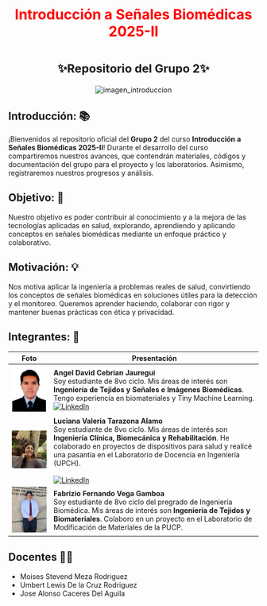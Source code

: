 <h1 align="center" style="color:red">Introducción a Señales Biomédicas 2025-II</h1>

<h1 align="center"><small>✨Repositorio del Grupo 2✨</small></h1>

<p align="center">
  <img src="https://www.embs.org/wp-content/uploads/2022/04/TBME-00904-2021-Website-Image.gif" alt="imagen_introduccion">
</p>

## Introducción: 📚
¡Bienvenidos al repositorio oficial del **Grupo 2** del curso **Introducción a Señales Biomédicas 2025-II**!
Durante el desarrollo del curso compartiremos nuestros avances, que contendrán materiales, códigos y documentación del grupo para el proyecto y los laboratorios. Asimismo, registraremos nuestros progresos y análisis.
## Objetivo: 🎯
Nuestro objetivo es poder contribuir al conocimiento y a la mejora de las tecnologías aplicadas en salud, explorando, aprendiendo y aplicando conceptos en señales biomédicas mediante un enfoque práctico y colaborativo.

## Motivación: 💡
Nos motiva aplicar la ingeniería a problemas reales de salud, convirtiendo los conceptos de señales biomédicas en soluciones útiles para la detección y el monitoreo. Queremos aprender haciendo, colaborar con rigor y mantener buenas prácticas con ética y privacidad.
## Integrantes: 👥

| Foto | Presentación |
|:---:|---|
| <img src="Imagenes/Angel.jpeg" alt="Angel" width="220"> | **Angel David Cebrian Jauregui**<br>Soy estudiante de 8vo ciclo. Mis áreas de interés son **Ingeniería de Tejidos y Señales e Imágenes Biomédicas**. Tengo experiencia en biomateriales y Tiny Machine Learning.<br><a href="https://www.linkedin.com/in/angel-david-cebrian-jauregui-a96927306/"><img src="https://static.vecteezy.com/system/resources/previews/018/930/480/non_2x/linkedin-logo-linkedin-icon-transparent-free-png.png" alt="LinkedIn" height="40">  |
| <img src="Imagenes/Luciana.jpg" alt="Luciana" width="220"> | **Luciana Valeria Tarazona Alamo**<br>Soy estudiante de 8vo ciclo. Mis áreas de interés son **Ingeniería Clínica, Biomecánica y Rehabilitación**. He colaborado en proyectos de dispositivos para salud y realicé una pasantía en el Laboratorio de Docencia en Ingeniería (UPCH). <br><a href="https://www.linkedin.com/in/luciana-valeria-tarazona-alamo-1b82442b7?utm_source=share&utm_campaign=share_via&utm_content=profile&utm_medium=ios_app"><br><img src="https://static.vecteezy.com/system/resources/previews/018/930/480/non_2x/linkedin-logo-linkedin-icon-transparent-free-png.png" alt="LinkedIn" height="40">|
| <img src="Imagenes/Fabrizio.jpeg" alt="Fabrizio" width="220"> | **Fabrizio Fernando Vega Gamboa**<br>Soy estudiante de 8vo ciclo del pregrado de Ingeniería Biomédica. Mis áreas de interés son **Ingeniería de Tejidos y Biomateriales**. Colaboro en un proyecto en el Laboratorio de Modificación de Materiales de la PUCP. |



## Docentes 👨‍🏫
- Moises Stevend Meza Rodriguez
- Umbert Lewis De la Cruz Rodriguez
- Jose Alonso Caceres Del Aguila

